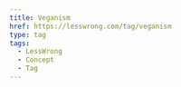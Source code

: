 ```yaml
---
title: Veganism
href: https://lesswrong.com/tag/veganism
type: tag
tags:
  - LessWrong
  - Concept
  - Tag
---
```


